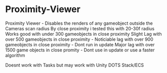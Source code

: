 # Proximity-Viewer
Proximity Viewer - Disables the renders of any gameobject outside the Cameras scan radius
By close proximity i tested this with  20-30f radius
Works good with under 300 gameobjects in close proximity
Slight Lag with over 500 gameobjects in close proximity - 
Noticiable lag with over 900 gameobjects in close proximity - Dont run in update 
Major lag with over 1500 game objects in close promity - Dont use in update or use a faster algorithm

Doesnt work with Tasks but may work with Unity DOTS Stack/ECS

